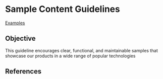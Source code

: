 # Sample Content Guidelines

[Examples](../examples)

## Objective

This guideline encourages clear, functional, and maintainable samples that showcase our products in a wide range of popular technologies

## References

[](https://developer-advocacy.com/write-excellent-code-examples)
